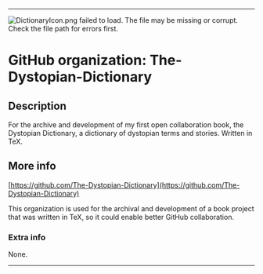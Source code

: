 
***

![DictionaryIcon.png failed to load. The file may be missing or corrupt. Check the file path for errors first.](/AdditionalInfo/1/-The-Dystopian-Dictionary/DictionaryIcon.png)

# GitHub organization: The-Dystopian-Dictionary

## Description

For the archive and development of my first open collaboration book, the Dystopian Dictionary, a dictionary of dystopian terms and stories. Written in TeX.

## More info

[https://github.com/The-Dystopian-Dictionary](https://github.com/The-Dystopian-Dictionary)

This organization is used for the archival and development of a book project that was written in TeX, so it could enable better GitHub collaboration.

### Extra info

None.

***
